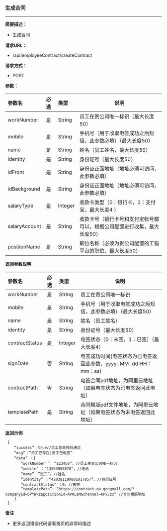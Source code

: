 ### 生成合同

---

**简要描述：**

* 生成合同

**请求URL：**

* /api/employeeContract/createContract

**请求方式：**

* POST 

**参数：**

| 参数名 | 必选 | 类型 | 说明 |
| :--- | :--- | :--- | --- |
| workNumber | 是 | String | 员工在贵公司唯一标识（最大长度50） |
| mobile | 是 | String | 手机号（用于收取电签成功之后短信，此参数必填）（最大长度50） |
| name | 是 | String | 姓名（员工姓名，最大长度50） |
| identity | 是 | String | 身份证号（最大长度50） |
| idFront | 是 | String | 身份证正面地址（地址必须可访问，此参数必填） |
| idBackground | 是 | String | 身份证正面地址（地址必须可访问，此参数必填） |
| salaryType | 是 | Integer | 收款卡类型（0：银行卡，1：支付宝，最大长度4 ） |
| salaryAccount | 是 | String | 收款卡号（银行卡号和支付宝帐号都可以，根据公司配置进行收集，最大长度50） |
| positionName | 是 | String | 职位名称（必须为贵公司配置的工猫平台的职位，最大长度50） |

**返回参数说明**

| 参数名 | 必选 | 类型 | 说明 |
| :--- | :--- | :--- | --- |
| workNumber | 是 | String | 员工在贵公司唯一标识 |
| mobile | 是 | String | 手机号（用于收取电签成功之后短信，此参数必填）（最大长度50） |
| name | 是 | String | 姓名（员工姓名） |
| identity | 是 | String | 身份证号（最大长度50） |
| contractStatus | 是 | Integer | 电签状态（0：未签，1：已签）（最大长度4） |
| signDate | 否 | String | 电签成功时间\(电签状态为已电签返回此参数，yyyy-MM-dd HH：mm：ss) |
| contractPath | 否 | String | 电签合同pdf地址，为阿里云地址（如果电签状态为已电签返回此地址） |
| templatePath | 是 | String | 合同模版pdf文件地址，为阿里云地址（如果电签状态为未电签返回此地址） |

**返回示例**

```
 {
    “success”：true//员工信息校验通过
    “msg”：“员工已存在|员工已电签”
    “data” ：{
       “workNumber ”: “123456”，//员工在贵公司唯一标识
       “mobile” ：“13563985678”，//电话
       “name”：“张三”，//姓名
       “identity” ：“420381199801017857”，//身份证号
       “contractStatus” ：0，//未签
       “templatePath”: “https://contract-qa.gongmall.com/?companyId=DPYWkz&positionId=AVRLeM&channel=kPxJzx” //合同模版地址
    }
 }
```

**备注**

* 更多返回错误代码请看首页的异常码描述



